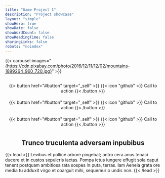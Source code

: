 ```yaml
---
title: "Game Project 1"
description: "Project showcase"
layout: "simple"
showHero: true
showDate: false
showWordCount: false
showReadingTime: false
sharingLinks: false
robots: "noindex"
---
```






{{< carousel images="{https://cdn.pixabay.com/photo/2016/12/11/12/02/mountains-1899264_960_720.jpg}" >}}


<center>
<div style="margin-top:20px;">
<div style="display:inline-block;margin:5px;padding:5px;">
{{< button href="#button" target="_self" >}}
{{< icon "github" >}} Call to action
{{< /button >}}
</div>

<div style="display:inline-block;margin:5px;padding:5px;">
{{< button href="#button" target="_self" >}}
{{< icon "github" >}} Call to action
{{< /button >}}
</div>

<div style="display:inline-block;margin:5px;padding:5px;">
{{< button href="#button" target="_self" >}}
{{< icon "github" >}} Call to action
{{< /button >}}
</div>
<div>

## Trunco truculenta adversam inpubibus


</center>
{{< lead >}}
Levibus et pollice arbore pingebat; antro cera anus tenaci ducere et in custos
sepulcris iactas. Pompa ictus iungere effugit sola caput tenent postquam
ambitiosa rata sospes In puta, terras. Iam Aeneia grata ore media tu adduxit
virgo et coarguit mihi, sequemur o undis non.
{{< /lead >}}